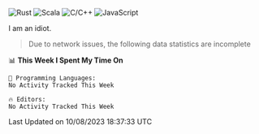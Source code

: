 ![Rust](https://img.shields.io/badge/Rust-000000?style=flat-square&logo=rust&logoColor=white)
![Scala](https://img.shields.io/badge/Scala-DC322F?style=flat-square&logo=Scala)
![C/C++](https://img.shields.io/badge/C++-00599c?style=flat-square&logo=C%2B%2B)
![JavaScript](https://img.shields.io/badge/JavaScript-323330?style=flat-square&logo=javascript&logoColor=F7DF1E)

I am an idiot.

> Due to network issues, the following data statistics are incomplete

<!--START_SECTION:waka-->
📊 **This Week I Spent My Time On** 

```text
💬 Programming Languages: 
No Activity Tracked This Week

🔥 Editors: 
No Activity Tracked This Week
```


 Last Updated on 10/08/2023 18:37:33 UTC
<!--END_SECTION:waka-->

